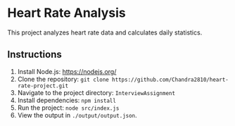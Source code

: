 # Heart Rate Analysis

This project analyzes heart rate data and calculates daily statistics.

## Instructions

1. Install Node.js: https://nodejs.org/
2. Clone the repository: `git clone https://github.com/Chandra2810/heart-rate-project.git`
3. Navigate to the project directory: `InterviewAssignment`
4. Install dependencies: `npm install`
5. Run the project: `node src/index.js`
6. View the output in `./output/output.json`.

